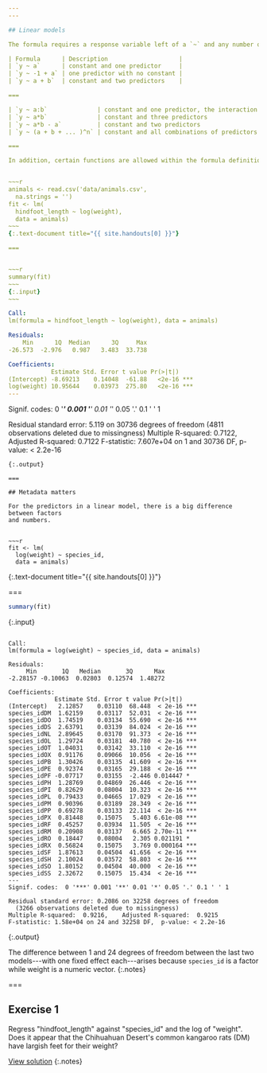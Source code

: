 ```yaml
---
---

## Linear models

The formula requires a response variable left of a `~` and any number of predictors to its right.

| Formula      | Description                    |
| `y ~ a`      | constant and one predictor     |
| `y ~ -1 + a` | one predictor with no constant |
| `y ~ a + b`  | constant and two predictors    |

===

| `y ~ a:b`              | constant and one predictor, the interaction of a factor and another variable |
| `y ~ a*b`              | constant and three predictors                                                |
| `y ~ a*b - a`          | constant and two predictors                                                  |
| `y ~ (a + b + ... )^n` | constant and all combinations of predictors up to order `n`                  |

===

In addition, certain functions are allowed within the formula definition.


~~~r
animals <- read.csv('data/animals.csv',
  na.strings = '')
fit <- lm(
  hindfoot_length ~ log(weight),
  data = animals)
~~~
{:.text-document title="{{ site.handouts[0] }}"}

===


~~~r
summary(fit)
~~~
{:.input}
~~~

Call:
lm(formula = hindfoot_length ~ log(weight), data = animals)

Residuals:
    Min      1Q  Median      3Q     Max 
-26.573  -2.976   0.987   3.483  33.738 

Coefficients:
            Estimate Std. Error t value Pr(>|t|)    
(Intercept) -8.69213    0.14048  -61.88   <2e-16 ***
log(weight) 10.95644    0.03973  275.80   <2e-16 ***
---
```

Signif. codes:  0 '***' 0.001 '**' 0.01 '*' 0.05 '.' 0.1 ' ' 1

Residual standard error: 5.119 on 30736 degrees of freedom
  (4811 observations deleted due to missingness)
Multiple R-squared:  0.7122,	Adjusted R-squared:  0.7122 
F-statistic: 7.607e+04 on 1 and 30736 DF,  p-value: < 2.2e-16
~~~
{:.output}

===

## Metadata matters

For the predictors in a linear model, there is a big difference between factors
and numbers.


~~~r
fit <- lm(
  log(weight) ~ species_id,
  data = animals)
~~~
{:.text-document title="{{ site.handouts[0] }}"}

===


~~~r
summary(fit)
~~~
{:.input}
~~~

Call:
lm(formula = log(weight) ~ species_id, data = animals)

Residuals:
     Min       1Q   Median       3Q      Max 
-2.28157 -0.10063  0.02803  0.12574  1.48272 

Coefficients:
             Estimate Std. Error t value Pr(>|t|)    
(Intercept)   2.12857    0.03110  68.448  < 2e-16 ***
species_idDM  1.62159    0.03117  52.031  < 2e-16 ***
species_idDO  1.74519    0.03134  55.690  < 2e-16 ***
species_idDS  2.63791    0.03139  84.024  < 2e-16 ***
species_idNL  2.89645    0.03170  91.373  < 2e-16 ***
species_idOL  1.29724    0.03181  40.780  < 2e-16 ***
species_idOT  1.04031    0.03142  33.110  < 2e-16 ***
species_idOX  0.91176    0.09066  10.056  < 2e-16 ***
species_idPB  1.30426    0.03135  41.609  < 2e-16 ***
species_idPE  0.92374    0.03165  29.188  < 2e-16 ***
species_idPF -0.07717    0.03155  -2.446 0.014447 *  
species_idPH  1.28769    0.04869  26.446  < 2e-16 ***
species_idPI  0.82629    0.08004  10.323  < 2e-16 ***
species_idPL  0.79433    0.04665  17.029  < 2e-16 ***
species_idPM  0.90396    0.03189  28.349  < 2e-16 ***
species_idPP  0.69278    0.03133  22.114  < 2e-16 ***
species_idPX  0.81448    0.15075   5.403 6.61e-08 ***
species_idRF  0.45257    0.03934  11.505  < 2e-16 ***
species_idRM  0.20908    0.03137   6.665 2.70e-11 ***
species_idRO  0.18447    0.08004   2.305 0.021191 *  
species_idRX  0.56824    0.15075   3.769 0.000164 ***
species_idSF  1.87613    0.04504  41.656  < 2e-16 ***
species_idSH  2.10024    0.03572  58.803  < 2e-16 ***
species_idSO  1.80152    0.04504  40.000  < 2e-16 ***
species_idSS  2.32672    0.15075  15.434  < 2e-16 ***
---
Signif. codes:  0 '***' 0.001 '**' 0.01 '*' 0.05 '.' 0.1 ' ' 1

Residual standard error: 0.2086 on 32258 degrees of freedom
  (3266 observations deleted due to missingness)
Multiple R-squared:  0.9216,	Adjusted R-squared:  0.9215 
F-statistic: 1.58e+04 on 24 and 32258 DF,  p-value: < 2.2e-16
~~~
{:.output}

The difference between 1 and 24 degrees of freedom between the last two
models---with one fixed effect each---arises because `species_id` is a factor
while weight is a numeric vector.
{:.notes}

===

## Exercise 1

Regress "hindfoot_length" against "species_id" and the log of "weight". Does it
appear that the Chihuahuan Desert's common kangaroo rats (DM) have largish feet
for their weight?

[View solution](#solution-3)
{:.notes}

